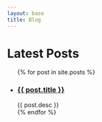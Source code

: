 ```yaml
---
layout: base
title: Blog
---
```


# Latest Posts

<ul>
  {% for post in site.posts %}
    <li>
      <h3><a href="{{ post.url }}">{{ post.title }}</a></h3>
      {{ post.desc }}
    </li>
  {% endfor %}
</ul>